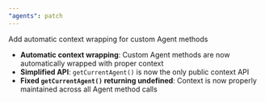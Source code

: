 ```yaml
---
"agents": patch
---
```


Add automatic context wrapping for custom Agent methods

- **Automatic context wrapping**: Custom Agent methods are now automatically wrapped with proper context
- **Simplified API**: `getCurrentAgent()` is now the only public context API
- **Fixed `getCurrentAgent()` returning undefined**: Context is now properly maintained across all Agent method calls
